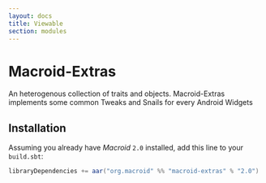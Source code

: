 ```yaml
---
layout: docs
title: Viewable
section: modules
---
```


# Macroid-Extras

An heterogenous collection of traits and objects. Macroid-Extras implements some common Tweaks and Snails for every Android Widgets

## Installation

Assuming you already have *Macroid* `2.0` installed, add this line to your `build.sbt`:

```scala
libraryDependencies += aar("org.macroid" %% "macroid-extras" % "2.0")
```

